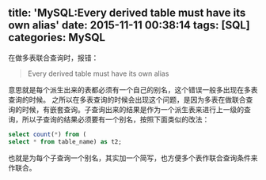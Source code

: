 title: 'MySQL:Every derived table must have its own alias'
date: 2015-11-11 00:38:14
tags: [SQL]
categories: MySQL
---
在做多表联合查询时，报错：
> Every derived table must have its own alias

意思就是每个派生出来的表都必须有一个自己的别名，这个错误一般多出现在多表查询的时候。
之所以在多表查询的时候会出现这个问题，是因为多表在做联合查询的时候，有嵌套查询。子查询出来的结果是作为一个派生表来进行上一级的查询，所以子查询的结果必须要有一个别名，按照下面类似的改法：
```sql
select count(*) from (
select * from table_name) as t2;
```
也就是为每个子查询一个别名，其实加一个简写，也方便多个表作联合查询条件来作联合。
